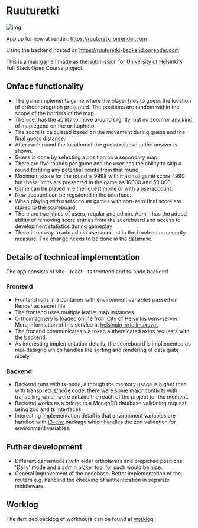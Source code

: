 # Ruuturetki

![img](https://github.com/lxhelmer/ruuturetki/blob/main/docs/Banner.png)

App up for now at render: https://ruuturetki.onrender.com

Using the backend hosted on https://ruuturetki-backend.onrender.com

This is a map game I made as the submission for University of Helsinki's Full Stack Open Course project.

## Onface functionality
-  The game implements game where the player tries to guess the location of orthophotograph presented. The positions are random within the scope of the borders of the map.
-  The user has the ability to move around slightly, but no zoom or any kind of maplegend on the orthophoto.
-  The score is calculated based on the movement during guess and the final guess distance.
-  After each round the location of the guess relative to the answer is shown.
-  Guess is done by selecting a position on a secondary map.
-  There are five rounds per game and the user has the ability to skip a round forfiting any potential points from that round.
-  Maximum score for the round is 9998 with maximal game score 4990 but these limits are presented in the game as 10000 and 50 000.
-  Game can be played in either guest mode or with a useraccount.
-  New account can be registered in the interface.
-  When playing with useraccount games with non-zero final score are stored to the scoreboard.
-  There are two kinds of users, reqular and admin. Admin has the added ability of removing score entries from the scoreboard and access to development statistics during gameplay
-  There is no way to add admin user account in the frontend as security measure. The change needs to be done in the database.

## Details of technical implementation

The app consists of vite - react - ts frontend and ts-node backend

### Frontend
-  Frontend runs in a container with environment variables passed on Render as secret file
-  The frontend uses multiple leaflet map instances.
-  Orthoimaginery is loaded online from City of Helsinkis wms-server. More information of this service at [helsingin-ortoilmakuvat](https://hri.fi/data/fi/dataset/helsingin-ortoilmakuvat)
-  The fronend communicates via token authenticated axios requests with the backend.
-  As interesting implementation details, the scoreboard is implemented as mui-datagrid which handles the sorting and rendering of data quite nicely.

### Backend

- Backend runs with ts-node, although the memory usage is higher than with transpiled js/node code, there were some major conflicts with transpiling which were outside the reach of the project for the moment.
- Backend works as a bridge to a MongoDB database validating request using zod and ts interfaces.
- Interesting implementation detail is that environment variables are handled with [t3-env](https://github.com/t3-oss/t3-env) package which handles the zod validation for environment variables.

## Futher development

- Different gamemodes with older ortholayers and prepicked positions. 'Daily' mode and a admin picker tool for such would be nice.
- General improvement of the codebase. Better implementation of the routers e.g. handlind the checking of authentication in separate middleware.

## Worklog

The itemized backlog of workhours can be found at [worklog](docs/worklog.md)
